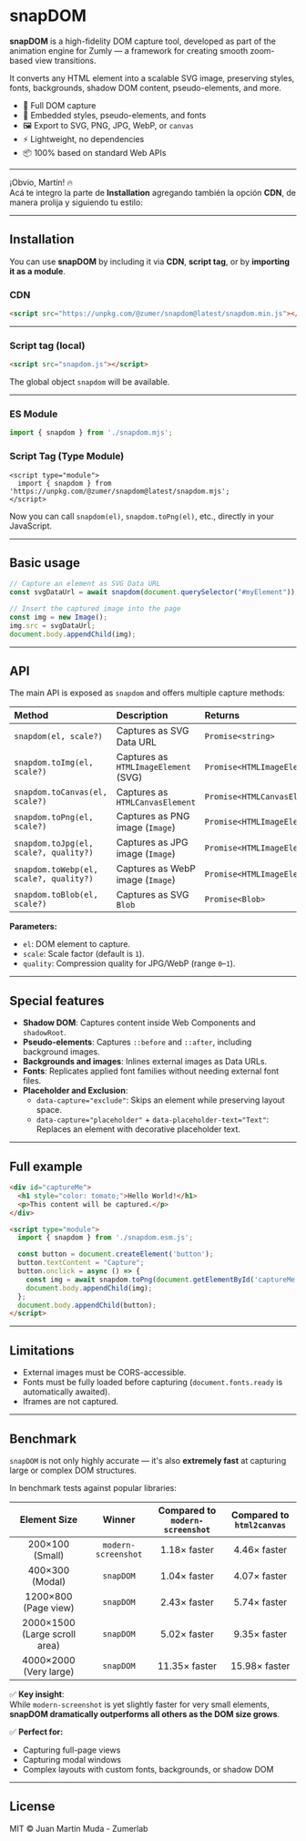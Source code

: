 # snapDOM

**snapDOM** is a high-fidelity DOM capture tool, developed as part of the animation engine for Zumly — a framework for creating smooth zoom-based view transitions.

It converts any HTML element into a scalable SVG image, preserving styles, fonts, backgrounds, shadow DOM content, pseudo-elements, and more.

- 📸 Full DOM capture
- 🎨 Embedded styles, pseudo-elements, and fonts
- 🖼️ Export to SVG, PNG, JPG, WebP, or `canvas`
- ⚡ Lightweight, no dependencies
- 📦 100% based on standard Web APIs

---
¡Obvio, Martín! 🔥  
Acá te integro la parte de **Installation** agregando también la opción **CDN**, de manera prolija y siguiendo tu estilo:

---

## Installation

You can use **snapDOM** by including it via **CDN**, **script tag**, or by **importing it as a module**.

### CDN

```html
<script src="https://unpkg.com/@zumer/snapdom@latest/snapdom.min.js"></script>
```

---

### Script tag (local)

```html
<script src="snapdom.js"></script>
```

The global object `snapdom` will be available.

---

### ES Module

```javascript
import { snapdom } from './snapdom.mjs';
```

### Script Tag (Type Module)

```
<script type="module">
  import { snapdom } from 'https://unpkg.com/@zumer/snapdom@latest/snapdom.mjs';
</script>
```

Now you can call `snapdom(el)`, `snapdom.toPng(el)`, etc., directly in your JavaScript.

---

## Basic usage

```javascript
// Capture an element as SVG Data URL
const svgDataUrl = await snapdom(document.querySelector("#myElement"));

// Insert the captured image into the page
const img = new Image();
img.src = svgDataUrl;
document.body.appendChild(img);
```

---

## API

The main API is exposed as `snapdom` and offers multiple capture methods:

| Method | Description | Returns |
|:-------|:------------|:--------|
| `snapdom(el, scale?)` | Captures as SVG Data URL | `Promise<string>` |
| `snapdom.toImg(el, scale?)` | Captures as `HTMLImageElement` (SVG) | `Promise<HTMLImageElement>` |
| `snapdom.toCanvas(el, scale?)` | Captures as `HTMLCanvasElement` | `Promise<HTMLCanvasElement>` |
| `snapdom.toPng(el, scale?)` | Captures as PNG image (`Image`) | `Promise<HTMLImageElement>` |
| `snapdom.toJpg(el, scale?, quality?)` | Captures as JPG image (`Image`) | `Promise<HTMLImageElement>` |
| `snapdom.toWebp(el, scale?, quality?)` | Captures as WebP image (`Image`) | `Promise<HTMLImageElement>` |
| `snapdom.toBlob(el, scale?)` | Captures as SVG `Blob` | `Promise<Blob>` |

**Parameters:**
- `el`: DOM element to capture.
- `scale`: Scale factor (default is `1`).
- `quality`: Compression quality for JPG/WebP (range `0`–`1`).

---

## Special features

- **Shadow DOM**: Captures content inside Web Components and `shadowRoot`.
- **Pseudo-elements**: Captures `::before` and `::after`, including background images.
- **Backgrounds and images**: Inlines external images as Data URLs.
- **Fonts**: Replicates applied font families without needing external font files.
- **Placeholder and Exclusion**:
  - `data-capture="exclude"`: Skips an element while preserving layout space.
  - `data-capture="placeholder"` + `data-placeholder-text="Text"`: Replaces an element with decorative placeholder text.

---

## Full example

```html
<div id="captureMe">
  <h1 style="color: tomato;">Hello World!</h1>
  <p>This content will be captured.</p>
</div>

<script type="module">
  import { snapdom } from './snapdom.esm.js';

  const button = document.createElement('button');
  button.textContent = "Capture";
  button.onclick = async () => {
    const img = await snapdom.toPng(document.getElementById('captureMe'), 2);
    document.body.appendChild(img);
  };
  document.body.appendChild(button);
</script>
```

---

## Limitations

- External images must be CORS-accessible.
- Fonts must be fully loaded before capturing (`document.fonts.ready` is automatically awaited).
- Iframes are not captured.

---

## Benchmark

`snapDOM` is not only highly accurate — it's also **extremely fast** at capturing large or complex DOM structures.

In benchmark tests against popular libraries:

| Element Size | Winner | Compared to `modern-screenshot` | Compared to `html2canvas` |
|:------------:|:------:|:-------------------------------:|:-------------------------:|
| 200×100 (Small) | `modern-screenshot` | 1.18× faster | 4.46× faster |
| 400×300 (Modal) | `snapDOM` | 1.04× faster | 4.07× faster |
| 1200×800 (Page view) | `snapDOM` | 2.43× faster | 5.74× faster |
| 2000×1500 (Large scroll area) | `snapDOM` | 5.02× faster | 9.35× faster |
| 4000×2000 (Very large) | `snapDOM` | 11.35× faster | 15.98× faster |

✅ **Key insight**:  
While `modern-screenshot` is yet slightly faster for very small elements, **snapDOM dramatically outperforms all others as the DOM size grows**.

✅ **Perfect for:**  
- Capturing full-page views
- Capturing modal windows
- Complex layouts with custom fonts, backgrounds, or shadow DOM

---

## License

MIT © Juan Martín Muda - Zumerlab
